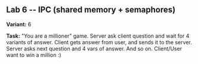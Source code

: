 
## Lab 6 -- IPC (shared memory + semaphores)

**Variant:** 6

**Task:** "You are a millioner" game. Server ask client question and wait for 4
variants of answer. Client gets answer from user, and sends it to the server.
Server asks next question and 4 vars of answer. And so on.
Client/User want to win a million :)
